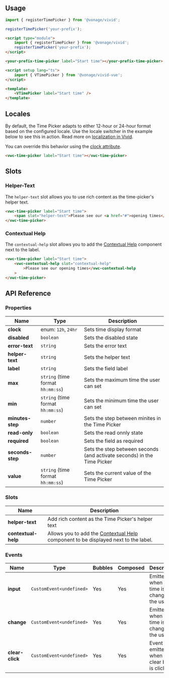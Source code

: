 ## Usage

<vwc-tabs gutters="none">
<vwc-tab label="Web component"></vwc-tab>
<vwc-tab-panel>

```js
import { registerTimePicker } from '@vonage/vivid';

registerTimePicker('your-prefix');
```

```html preview
<script type="module">
	import { registerTimePicker } from '@vonage/vivid';
	registerTimePicker('your-prefix');
</script>

<your-prefix-time-picker label="Start time"></your-prefix-time-picker>
```

</vwc-tab-panel>
<vwc-tab label="Vue"></vwc-tab>
<vwc-tab-panel>

```html
<script setup lang="ts">
	import { VTimePicker } from '@vonage/vivid-vue';
</script>

<template>
	<VTimePicker label="Start time" />
</template>
```

</vwc-tab-panel>
</vwc-tabs>

## Locales

By default, the Time Picker adapts to either 12-hour or 24-hour format based on the configured locale. Use the locale switcher in the example below to see this in action. Read more on [localization in Vivid](/guides/localization/).

<vwc-note connotation="information">
	<vwc-icon	vwc-icon slot="icon" name="info-line" label="Note:"></vwc-icon>

You can override this behavior using the [clock attribute](/components/time-picker/#clock).

</vwc-note>

```html preview locale-switcher 360px
<vwc-time-picker label="Start time"></vwc-time-picker>
```

## Slots

### Helper-Text

The `helper-text` slot allows you to use rich content as the time-picker's helper text.

```html preview locale-switcher 360px
<vwc-time-picker label="Start time">
	<span slot="helper-text">Please see our <a href="#">opening times</a>.</span>
</vwc-time-picker>
```

### Contextual Help

The `contextual-help` slot allows you to add the [Contextual Help](/components/contextual-help/) component next to the label.

```html preview 360px
<vwc-time-picker label="Start time">
	<vwc-contextual-help slot="contextual-help"
		>Please see our opening times</vwc-contextual-help
	>
</vwc-time-picker>
```

## API Reference

### Properties

<div class="table-wrapper">

| Name             | Type                              | Description                                                             |
| ---------------- | --------------------------------- | ----------------------------------------------------------------------- |
| **clock**        | enum: `12h`, `24hr`               | Sets time display format                                                |
| **disabled**     | `boolean`                         | Sets the disabled state                                                 |
| **error-text**   | `string`                          | Sets the error text                                                     |
| **helper-text**  | `string`                          | Sets the helper text                                                    |
| **label**        | `string`                          | Sets the field label                                                    |
| **max**          | `string` (time format `hh:mm:ss`) | Sets the maximum time the user can set                                  |
| **min**          | `string` (time format `hh:mm:ss`) | Sets the minimum time the user can set                                  |
| **minutes-step** | `number`                          | Sets the step between minites in the Time Picker                        |
| **read-only**    | `boolean`                         | Sets the read onnly state                                               |
| **required**     | `boolean`                         | Sets the field as required                                              |
| **seconds-step** | `number`                          | Sets the step between seconds (and activate seconds) in the Time Picker |
| **value**        | `string` (time format `hh:mm:ss`) | Sets the current value of the Time Picker                               |

</div>

### Slots

<div class="table-wrapper">

| Name                | Description                                                                                                        |
| ------------------- | ------------------------------------------------------------------------------------------------------------------ |
| **helper-text**     | Add rich content as the Time Picker's helper text                                                                  |
| **contextual-help** | Allows you to add the [Contextual Help](/components/contextual-help/) component to be displayed next to the label. |

</div>

### Events

<div class="table-wrapper">

| Name            | Type                      | Bubbles | Composed | Description                                     |
| --------------- | ------------------------- | ------- | -------- | ----------------------------------------------- |
| **input**       | `CustomEvent<undefined>`  | Yes     | Yes      | Emitted when the time is changed by the user.   |
| **change**      | `CustomEvent<undefined>`  | Yes     | Yes      | Emitted when the time is changed by the user.   |
| **clear-click** | `CustomEvent<undefined> ` | Yes     | Yes      | Event emitted when the clear button is clicked. |

</div>
